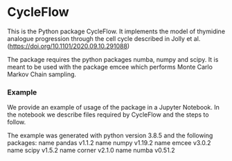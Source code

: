 # CycleFlow

This is the Python package CycleFlow. It implements the  model of thymidine analogue progression through the cell cycle described in Jolly et al. (https://doi.org/10.1101/2020.09.10.291088)

The package requires the python packages numba, numpy and scipy. It is meant to be used with the package emcee which performs Monte Carlo Markov Chain sampling.

### Example

We provide an example of usage of the package in a Jupyter Notebook. In the notebook we describe files required by CycleFlow and the steps to follow.

The example was generated with python version 3.8.5 and the following packages: 
name
pandas v1.1.2
name
numpy v1.19.2
name
emcee v3.0.2
name
scipy v1.5.2
name
corner v2.1.0
name
numba v0.51.2
